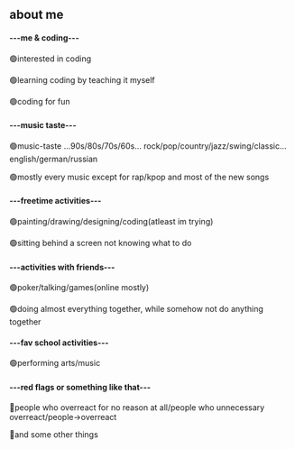 <h2>about me</h2>
<h4>---me & coding---</h4>
<p>🟢interested in coding</p>
<p>🟢learning coding by teaching it myself</p>
<p>🟢coding for fun</p>
<h4>---music taste---</h4>
<p>🟢music-taste ...90s/80s/70s/60s... rock/pop/country/jazz/swing/classic... english/german/russian</p>
<p>🟢mostly every music except for rap/kpop and most of the new songs</p>
<h4>---freetime activities---</h4>
<p>🟢painting/drawing/designing/coding(atleast im trying)</p>
<p>🟢sitting behind a screen not knowing what to do</p>
<h4>---activities with friends---</h4>
<p>🟢poker/talking/games(online mostly)</p>
<p>🟢doing almost everything together, while somehow not do anything together</p>
<h4>---fav school activities---</h4>
<p>🟢performing arts/music</p>
<h4>---red flags or something like that---</h4>
<p>🔴people who overreact for no reason at all/people who unnecessary overreact/people->overreact</p>
<p>🔴and some other things</p>
